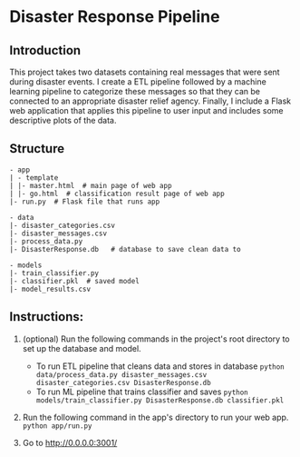 # Disaster Response Pipeline

## Introduction
This project takes two datasets containing real messages that were sent during disaster events. I create a ETL pipeline followed by a machine learning pipeline to categorize these messages so that they can be connected to an appropriate disaster relief agency. Finally, I include a Flask web application that applies this pipeline to user input and includes some descriptive plots of the data. 

## Structure 
```
- app
| - template
| |- master.html  # main page of web app
| |- go.html  # classification result page of web app
|- run.py  # Flask file that runs app

- data
|- disaster_categories.csv  
|- disaster_messages.csv  
|- process_data.py
|- DisasterResponse.db   # database to save clean data to

- models
|- train_classifier.py
|- classifier.pkl  # saved model 
|- model_results.csv
```

## Instructions:
1. (optional) Run the following commands in the project's root directory to set up the database and model.

    - To run ETL pipeline that cleans data and stores in database
        `python data/process_data.py disaster_messages.csv disaster_categories.csv DisasterResponse.db`
    - To run ML pipeline that trains classifier and saves
        `python models/train_classifier.py DisasterResponse.db classifier.pkl`

2. Run the following command in the app's directory to run your web app.
    `python app/run.py`

3. Go to http://0.0.0.0:3001/
